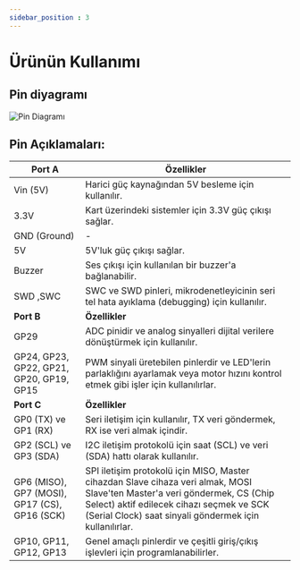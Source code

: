 ```yaml
---
sidebar_position : 3
---
```


# Ürünün Kullanımı



## Pin diyagramı


![Pin Diagramı](./image/suibo.png)

 ## Pin  Açıklamaları:




 
|Port A                 | Özellikler                                                                                                                                                                                                                                     |
|----------------------------|--------------------------------------------------------------------------------------------------------------------------------------------------------------------------------------------------------------------------------------------|
|Vin (5V)| Harici güç kaynağından 5V besleme için kullanılır.|
|3.3V | Kart üzerindeki sistemler için 3.3V güç çıkışı sağlar.|
|GND (Ground)| -|
|5V| 5V'luk güç çıkışı sağlar.|
|Buzzer| Ses çıkışı için kullanılan bir buzzer'a bağlanabilir.|
|SWD ,SWC | SWC ve SWD pinleri, mikrodenetleyicinin seri tel hata ayıklama (debugging) için kullanılır.|
|**Port B**               |    **Özellikler** |                                                                                            
| GP29 | ADC pinidir ve analog sinyalleri dijital verilere dönüştürmek için kullanılır.|
|GP24, GP23, GP22, GP21, GP20, GP19, GP15| PWM sinyali üretebilen pinlerdir ve LED'lerin parlaklığını ayarlamak veya motor hızını kontrol etmek gibi işler için kullanılırlar.    |                                                                                         
|**Port C**                 | **Özellikler**                                                                                               
|GP0 (TX) ve GP1 (RX)| Seri iletişim için kullanılır, TX veri göndermek, RX ise veri almak içindir.|
|GP2 (SCL) ve GP3 (SDA)| I2C iletişim protokolü için saat (SCL) ve veri (SDA) hattı olarak kullanılır.|
|GP6 (MISO), GP7 (MOSI), GP17 (CS), GP16 (SCK)| SPI iletişim protokolü için MISO, Master cihazdan Slave cihaza veri almak, MOSI Slave'ten Master'a veri göndermek, CS (Chip Select) aktif edilecek cihazı seçmek ve SCK (Serial Clock) saat sinyali göndermek için kullanılırlar.|
|GP10, GP11, GP12, GP13| Genel amaçlı pinlerdir ve çeşitli giriş/çıkış işlevleri için programlanabilirler. |  

